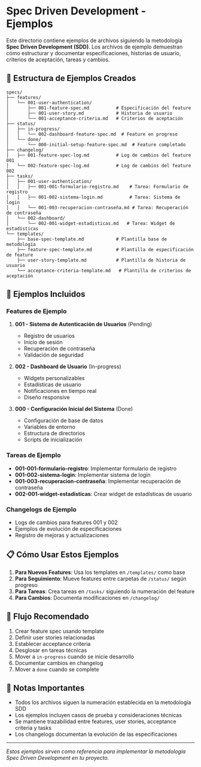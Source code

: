 # Spec Driven Development - Ejemplos

Este directorio contiene ejemplos de archivos siguiendo la metodología **Spec Driven Development (SDD)**. Los archivos de ejemplo demuestran cómo estructurar y documentar especificaciones, historias de usuario, criterios de aceptación, tareas y cambios.

## 📂 Estructura de Ejemplos Creados

```
specs/
├── features/
│   └── 001-user-authentication/
│       ├── 001-feature-spec.md          # Especificación del feature
│       ├── 001-user-story.md            # Historia de usuario
│       └── 001-acceptance-criteria.md   # Criterios de aceptación
├── status/
│   ├── in-progress/
│   │   └── 002-dashboard-feature-spec.md  # Feature en progreso
│   └── done/
│       └── 000-initial-setup-feature-spec.md  # Feature completado
├── changelog/
│   ├── 001-feature-spec-log.md          # Log de cambios del feature 001
│   └── 002-feature-spec-log.md          # Log de cambios del feature 002
├── tasks/
│   ├── 001-user-authentication/
│   │   ├── 001-001-formulario-registro.md    # Tarea: Formulario de registro
│   │   ├── 001-002-sistema-login.md          # Tarea: Sistema de login
│   │   └── 001-003-recuperacion-contraseña.md # Tarea: Recuperación de contraseña
│   └── 002-dashboard/
│       └── 002-001-widget-estadisticas.md   # Tarea: Widget de estadísticas
└── templates/
    ├── base-spec-template.md            # Plantilla base de metodología
    ├── feature-spec-template.md         # Plantilla de especificación de feature
    ├── user-story-template.md           # Plantilla de historia de usuario
    └── acceptance-criteria-template.md   # Plantilla de criterios de aceptación
```

## 🎯 Ejemplos Incluidos

### Features de Ejemplo

1. **001 - Sistema de Autenticación de Usuarios** (Pending)

    - Registro de usuarios
    - Inicio de sesión
    - Recuperación de contraseña
    - Validación de seguridad

2. **002 - Dashboard de Usuario** (In-progress)

    - Widgets personalizables
    - Estadísticas de usuario
    - Notificaciones en tiempo real
    - Diseño responsive

3. **000 - Configuración Inicial del Sistema** (Done)
    - Configuración de base de datos
    - Variables de entorno
    - Estructura de directorios
    - Scripts de inicialización

### Tareas de Ejemplo

-   **001-001-formulario-registro**: Implementar formulario de registro
-   **001-002-sistema-login**: Implementar sistema de login
-   **001-003-recuperacion-contraseña**: Implementar recuperación de contraseña
-   **002-001-widget-estadisticas**: Crear widget de estadísticas de usuario

### Changelogs de Ejemplo

-   Logs de cambios para features 001 y 002
-   Ejemplos de evolución de especificaciones
-   Registro de mejoras y actualizaciones

## 📋 Cómo Usar Estos Ejemplos

1. **Para Nuevos Features**: Usa los templates en `/templates/` como base
2. **Para Seguimiento**: Mueve features entre carpetas de `/status/` según progreso
3. **Para Tareas**: Crea tareas en `/tasks/` siguiendo la numeración del feature
4. **Para Cambios**: Documenta modificaciones en `/changelog/`

## 🔄 Flujo Recomendado

1. Crear feature spec usando template
2. Definir user stories relacionadas
3. Establecer acceptance criteria
4. Desglosar en tareas técnicas
5. Mover a `in-progress` cuando se inicie desarrollo
6. Documentar cambios en changelog
7. Mover a `done` cuando se complete

## 📝 Notas Importantes

-   Todos los archivos siguen la numeración establecida en la metodología SDD
-   Los ejemplos incluyen casos de prueba y consideraciones técnicas
-   Se mantiene trazabilidad entre features, user stories, acceptance criteria y tasks
-   Los changelogs documentan la evolución de las especificaciones

---

_Estos ejemplos sirven como referencia para implementar la metodología Spec Driven Development en tu proyecto._
